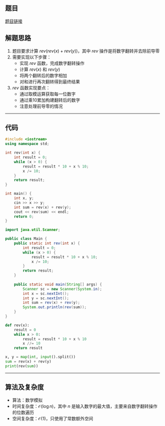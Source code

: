 ## 题目
[题目链接](https://www.nowcoder.com/practice/bc62febdd1034a73a62224affe8bddf2?tpId=182&tqId=46576&sourceUrl=/exam/oj&channenl=wgithub&fromPut=wgithub)

## 解题思路

1. 题目要求计算 $rev(rev(x) + rev(y))$，其中 $rev$ 操作是将数字翻转并去除前导零
2. 需要实现以下步骤：
   - 实现 $rev$ 函数，完成数字翻转操作
   - 计算 $rev(x)$ 和 $rev(y)$
   - 将两个翻转后的数字相加
   - 对和进行再次翻转得到最终结果
3. $rev$ 函数实现要点：
   - 通过取模运算获取每一位数字
   - 通过乘10累加构建翻转后的数字
   - 注意处理前导零的情况

---

## 代码

``` cpp []
#include <iostream>
using namespace std;

int rev(int x) {
    int result = 0;
    while (x > 0) {
        result = result * 10 + x % 10;
        x /= 10;
    }
    return result;
}

int main() {
    int x, y;
    cin >> x >> y;
    int sum = rev(x) + rev(y);
    cout << rev(sum) << endl;
    return 0;
}
```
``` java []
import java.util.Scanner;

public class Main {
    public static int rev(int x) {
        int result = 0;
        while (x > 0) {
            result = result * 10 + x % 10;
            x /= 10;
        }
        return result;
    }
    
    public static void main(String[] args) {
        Scanner sc = new Scanner(System.in);
        int x = sc.nextInt();
        int y = sc.nextInt();
        int sum = rev(x) + rev(y);
        System.out.println(rev(sum));
    }
}
```
``` python []
def rev(x):
    result = 0
    while x > 0:
        result = result * 10 + x % 10
        x //= 10
    return result

x, y = map(int, input().split())
sum = rev(x) + rev(y)
print(rev(sum))
```

---

## 算法及复杂度
- 算法：数学模拟  
- 时间复杂度：$\mathcal{O}(\log n)$，其中 $n$ 是输入数字的最大值，主要来自数字翻转操作的位数遍历  
- 空间复杂度：$\mathcal{O}(1)$，只使用了常数额外空间
